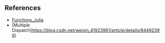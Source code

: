 ## References
* [Functions_Julia](https://docs.julialang.org/en/v1/manual/functions/)
* [Multiple Dispatch]https://blog.csdn.net/weixin_41923961/article/details/84492396)